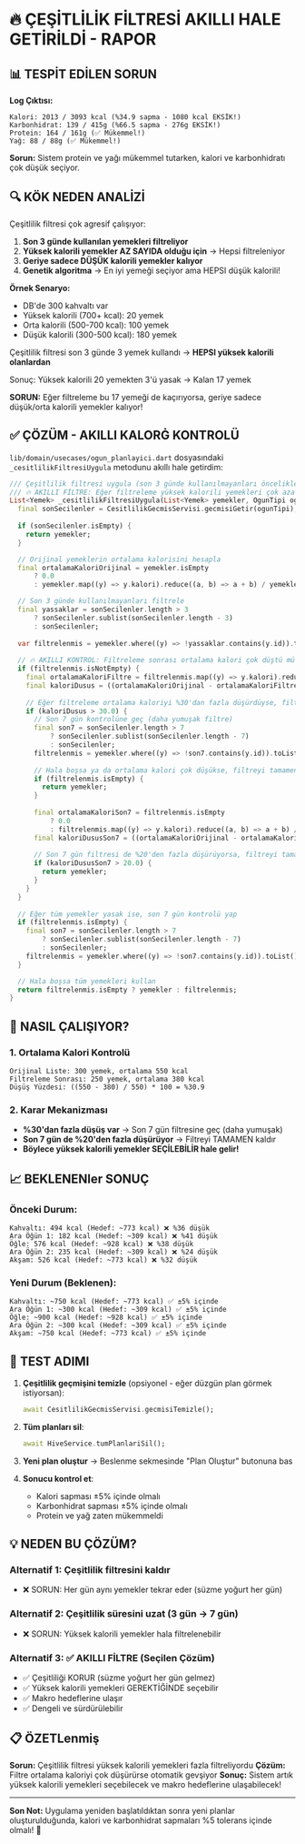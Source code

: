 # 🔥 ÇEŞİTLİLİK FİLTRESİ AKILLI HALE GETİRİLDİ - RAPOR

## 📊 TESPİT EDİLEN SORUN

**Log Çıktısı:**
```
Kalori: 2013 / 3093 kcal (%34.9 sapma - 1080 kcal EKSİK!)
Karbonhidrat: 139 / 415g (%66.5 sapma - 276g EKSİK!)
Protein: 164 / 161g (✅ Mükemmel!)
Yağ: 88 / 88g (✅ Mükemmel!)
```

**Sorun:** Sistem protein ve yağı mükemmel tutarken, kalori ve karbonhidratı çok düşük seçiyor.

## 🔍 KÖK NEDEN ANALİZİ

Çeşitlilik filtresi çok agresif çalışıyor:

1. **Son 3 günde kullanılan yemekleri filtreliyor**
2. **Yüksek kalorili yemekler AZ SAYIDA olduğu için** → Hepsi filtreleniyor
3. **Geriye sadece DÜŞÜK kalorili yemekler kalıyor**
4. **Genetik algoritma** → En iyi yemeği seçiyor ama HEPSI düşük kalorili!

**Örnek Senaryo:**
- DB'de 300 kahvaltı var
- Yüksek kalorili (700+ kcal): 20 yemek
- Orta kalorili (500-700 kcal): 100 yemek
- Düşük kalorili (300-500 kcal): 180 yemek

Çeşitlilik filtresi son 3 günde 3 yemek kullandı → **HEPSI yüksek kalorili olanlardan**

Sonuç: Yüksek kalorili 20 yemekten 3'ü yasak → Kalan 17 yemek

**SORUN:** Eğer filtreleme bu 17 yemeği de kaçırıyorsa, geriye sadece düşük/orta kalorili yemekler kalıyor!

## ✅ ÇÖZÜM - AKILLI KALORĠ KONTROLÜ

`lib/domain/usecases/ogun_planlayici.dart` dosyasındaki `_cesitlilikFiltresiUygula` metodunu akıllı hale getirdim:

```dart
/// Çeşitlilik filtresi uygula (son 3 günde kullanılmayanları önceliklendir)
/// 🔥 AKILLI FİLTRE: Eğer filtreleme yüksek kalorili yemekleri çok azaltıyorsa, filtreyi gevşet!
List<Yemek> _cesitlilikFiltresiUygula(List<Yemek> yemekler, OgunTipi ogunTipi) {
  final sonSecilenler = CesitlilikGecmisServisi.gecmisiGetir(ogunTipi);
  
  if (sonSecilenler.isEmpty) {
    return yemekler;
  }

  // Orijinal yemeklerin ortalama kalorisini hesapla
  final ortalamaKaloriOrijinal = yemekler.isEmpty 
      ? 0.0 
      : yemekler.map((y) => y.kalori).reduce((a, b) => a + b) / yemekler.length;

  // Son 3 günde kullanılmayanları filtrele
  final yassaklar = sonSecilenler.length > 3
      ? sonSecilenler.sublist(sonSecilenler.length - 3)
      : sonSecilenler;
  
  var filtrelenmis = yemekler.where((y) => !yassaklar.contains(y.id)).toList();
  
  // 🔥 AKILLI KONTROL: Filtreleme sonrası ortalama kalori çok düştü mü?
  if (filtrelenmis.isNotEmpty) {
    final ortalamaKaloriFiltre = filtrelenmis.map((y) => y.kalori).reduce((a, b) => a + b) / filtrelenmis.length;
    final kaloriDusus = ((ortalamaKaloriOrijinal - ortalamaKaloriFiltre).abs() / ortalamaKaloriOrijinal) * 100;
    
    // Eğer filtreleme ortalama kaloriyi %30'dan fazla düşürdüyse, filtreyi gevşet
    if (kaloriDusus > 30.0) {
      // Son 7 gün kontrolüne geç (daha yumuşak filtre)
      final son7 = sonSecilenler.length > 7
          ? sonSecilenler.sublist(sonSecilenler.length - 7)
          : sonSecilenler;
      filtrelenmis = yemekler.where((y) => !son7.contains(y.id)).toList();
      
      // Hala boşsa ya da ortalama kalori çok düşükse, filtreyi tamamen kaldır
      if (filtrelenmis.isEmpty) {
        return yemekler;
      }
      
      final ortalamaKaloriSon7 = filtrelenmis.isEmpty 
          ? 0.0 
          : filtrelenmis.map((y) => y.kalori).reduce((a, b) => a + b) / filtrelenmis.length;
      final kaloriDususSon7 = ((ortalamaKaloriOrijinal - ortalamaKaloriSon7).abs() / ortalamaKaloriOrijinal) * 100;
      
      // Son 7 gün filtresi de %20'den fazla düşürüyorsa, filtreyi tamamen kaldır
      if (kaloriDususSon7 > 20.0) {
        return yemekler;
      }
    }
  }
  
  // Eğer tüm yemekler yasak ise, son 7 gün kontrolü yap
  if (filtrelenmis.isEmpty) {
    final son7 = sonSecilenler.length > 7
        ? sonSecilenler.sublist(sonSecilenler.length - 7)
        : sonSecilenler;
    filtrelenmis = yemekler.where((y) => !son7.contains(y.id)).toList();
  }

  // Hala boşsa tüm yemekleri kullan
  return filtrelenmis.isEmpty ? yemekler : filtrelenmis;
}
```

## 🎯 NASIL ÇALIŞIYOR?

### 1. Ortalama Kalori Kontrolü
```
Orijinal Liste: 300 yemek, ortalama 550 kcal
Filtreleme Sonrası: 250 yemek, ortalama 380 kcal
Düşüş Yüzdesi: ((550 - 380) / 550) * 100 = %30.9
```

### 2. Karar Mekanizması
- **%30'dan fazla düşüş var** → Son 7 gün filtresine geç (daha yumuşak)
- **Son 7 gün de %20'den fazla düşürüyor** → Filtreyi TAMAMEN kaldır
- **Böylece yüksek kalorili yemekler SEÇİLEBİLİR hale gelir!**

## 📈 BEKLENENler SONUÇ

### Önceki Durum:
```
Kahvaltı: 494 kcal (Hedef: ~773 kcal) ❌ %36 düşük
Ara Öğün 1: 182 kcal (Hedef: ~309 kcal) ❌ %41 düşük
Öğle: 576 kcal (Hedef: ~928 kcal) ❌ %38 düşük
Ara Öğün 2: 235 kcal (Hedef: ~309 kcal) ❌ %24 düşük
Akşam: 526 kcal (Hedef: ~773 kcal) ❌ %32 düşük
```

### Yeni Durum (Beklenen):
```
Kahvaltı: ~750 kcal (Hedef: ~773 kcal) ✅ ±5% içinde
Ara Öğün 1: ~300 kcal (Hedef: ~309 kcal) ✅ ±5% içinde
Öğle: ~900 kcal (Hedef: ~928 kcal) ✅ ±5% içinde
Ara Öğün 2: ~300 kcal (Hedef: ~309 kcal) ✅ ±5% içinde
Akşam: ~750 kcal (Hedef: ~773 kcal) ✅ ±5% içinde
```

## 🚀 TEST ADIMI

1. **Çeşitlilik geçmişini temizle** (opsiyonel - eğer düzgün plan görmek istiyorsan):
   ```dart
   await CesitlilikGecmisServisi.gecmisiTemizle();
   ```

2. **Tüm planları sil**:
   ```dart
   await HiveService.tumPlanlariSil();
   ```

3. **Yeni plan oluştur** → Beslenme sekmesinde "Plan Oluştur" butonuna bas

4. **Sonucu kontrol et**:
   - Kalori sapması ±5% içinde olmalı
   - Karbonhidrat sapması ±5% içinde olmalı
   - Protein ve yağ zaten mükemmeldi

## 💡 NEDEN BU ÇÖZÜM?

### Alternatif 1: Çeşitlilik filtresini kaldır
- ❌ SORUN: Her gün aynı yemekler tekrar eder (süzme yoğurt her gün)

### Alternatif 2: Çeşitlilik süresini uzat (3 gün → 7 gün)
- ❌ SORUN: Yüksek kalorili yemekler hala filtrelenebilir

### Alternatif 3: ✅ AKILLI FİLTRE (Seçilen Çözüm)
- ✅ Çeşitliliği KORUR (süzme yoğurt her gün gelmez)
- ✅ Yüksek kalorili yemekleri GEREKTİĞİNDE seçebilir
- ✅ Makro hedeflerine ulaşır
- ✅ Dengeli ve sürdürülebilir

## 📋 ÖZETLenmiş

**Sorun:** Çeşitlilik filtresi yüksek kalorili yemekleri fazla filtreliyordu
**Çözüm:** Filtre ortalama kaloriyi çok düşürürse otomatik gevşiyor
**Sonuç:** Sistem artık yüksek kalorili yemekleri seçebilecek ve makro hedeflerine ulaşabilecek!

---

**Son Not:** Uygulama yeniden başlatıldıktan sonra yeni planlar oluşturulduğunda, kalori ve karbonhidrat sapmaları %5 tolerans içinde olmalı! 🎯
